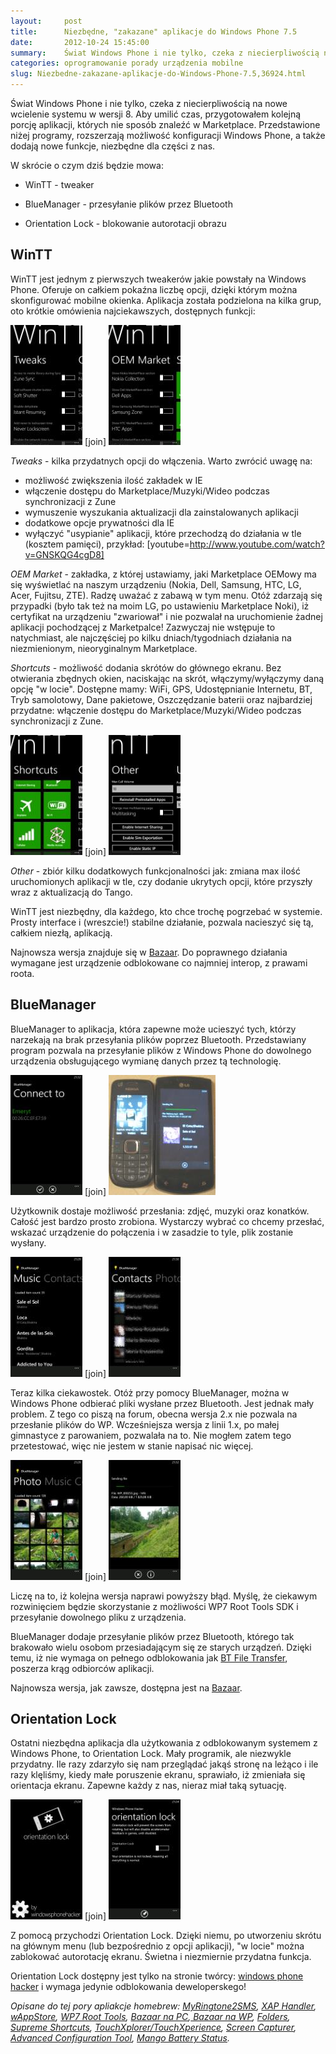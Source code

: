 ```yaml
---
layout:     post
title:      Niezbędne, "zakazane" aplikacje do Windows Phone 7.5
date:       2012-10-24 15:45:00
summary:    Świat Windows Phone i nie tylko, czeka z niecierpliwością na nowe wcielenie systemu w wersji 8.  Aby umilić czas, przygotowałem kolejną porcję aplikacji, których nie sposób znaleźć w Marketplace. Przedstawione niżej programy, rozszerzają możliwość konfiguracji Windows Phone, a także dodają nowe funkcje, niezbędne dla części z nas.W skrócie o czym dziś będzie mowa — WinTT - tweakerBlueManager - przes...
categories: oprogramowanie porady urządzenia mobilne
slug: Niezbedne-zakazane-aplikacje-do-Windows-Phone-7.5,36924.html
---
```




Świat Windows Phone i nie tylko, czeka z niecierpliwością na nowe wcielenie systemu w wersji 8.  Aby umilić czas, przygotowałem kolejną porcję aplikacji, których nie sposób znaleźć w Marketplace. Przedstawione niżej programy, rozszerzają możliwość konfiguracji Windows Phone, a także dodają nowe funkcje, niezbędne dla części z nas.

W skrócie o czym dziś będzie mowa:

  * WinTT - tweaker


  * BlueManager - przesyłanie plików przez Bluetooth


  * Orientation Lock - blokowanie autorotacji obrazu




## WinTT

WinTT jest jednym z pierwszych tweakerów jakie powstały na Windows Phone. Oferuje on całkiem pokaźna liczbę opcji, dzięki którym można skonfigurować mobilne okienka. Aplikacja została podzielona na kilka grup, oto krótkie omówienia najciekawszych, dostępnych funkcji:


![desk](https://raw.githubusercontent.com/djfoxer/djfoxer.github.io/master/_img/2012-10-24-_119_/g_-_288x192_-_-_36924x20121023230135_0.jpg)
[join]
![desk](https://raw.githubusercontent.com/djfoxer/djfoxer.github.io/master/_img/2012-10-24-_119_/g_-_288x192_-_-_36924x20121023230140_0.jpg)


 *Tweaks*  - kilka przydatnych opcji do włączenia. Warto zwrócić uwagę na:
- możliwość zwiększenia ilość zakładek w IE
- włączenie dostępu do Marketplace/Muzyki/Wideo podczas synchronizacji z Zune
- wymuszenie wyszukania aktualizacji dla zainstalowanych aplikacji
- dodatkowe opcje prywatności dla IE
- wyłączyć "usypianie" aplikacji, które przechodzą do działania w tle (kosztem pamięci), przykład:
[youtube=http://www.youtube.com/watch?v=GNSKQG4cgD8]




 *OEM Market*  - zakładka, z której ustawiamy, jaki Marketplace OEMowy ma się wyświetlać na naszym urządzeniu (Nokia, Dell, Samsung, HTC, LG, Acer, Fujitsu, ZTE). Radzę uważać z zabawą w tym menu. Otóż zdarzają się przypadki (było tak też na moim LG, po ustawieniu Marketplace Noki), iż  certyfikat na urządzeniu "zwariował" i nie pozwalał na uruchomienie żadnej aplikacji pochodzącej z Marketpalce! Zazwyczaj nie wstępuje to natychmiast, ale najczęściej po kilku dniach/tygodniach działania na niezmienionym, nieoryginalnym Marketplace.

 *Shortcuts*  - możliwość dodania skrótów do głównego ekranu. Bez otwierania zbędnych okien, naciskając na skrót, włączymy/wyłączymy daną opcję "w locie". Dostępne mamy: WiFi, GPS, Udostępnianie Internetu, BT, Tryb samolotowy, Dane pakietowe, Oszczędzanie baterii oraz najbardziej przydatne: włączenie dostępu do Marketplace/Muzyki/Wideo podczas synchronizacji z Zune.


![desk](https://raw.githubusercontent.com/djfoxer/djfoxer.github.io/master/_img/2012-10-24-_119_/g_-_288x192_-_-_36924x20121023230145_0.jpg)
[join]
![desk](https://raw.githubusercontent.com/djfoxer/djfoxer.github.io/master/_img/2012-10-24-_119_/g_-_288x192_-_-_36924x20121023230151_0.jpg)


 *Other*  - zbiór kilku dodatkowych funkcjonalności jak: zmiana max ilość uruchomionych aplikacji w tle, czy dodanie ukrytych opcji, które przyszły wraz z aktualizacją do Tango.

WinTT jest niezbędny, dla każdego, kto chce trochę pogrzebać w systemie. Prosty interface i (wreszcie!) stabilne działanie, pozwala nacieszyć się tą, całkiem niezłą, aplikacją.

Najnowsza wersja znajduje się w [Bazaar](http://wp-bazaar.com/Bazaar/Default.aspx). Do poprawnego działania wymagane jest urządzenie odblokowane co najmniej interop, z prawami roota.






## BlueManager


BlueManager to aplikacja, która zapewne może ucieszyć tych, którzy narzekają na brak przesyłania plików poprzez Bluetooth. Przedstawiany program pozwala na przesyłanie plików z Windows Phone do dowolnego urządzenia obsługującego wymianę danych przez tą technologię. 


![desk](https://raw.githubusercontent.com/djfoxer/djfoxer.github.io/master/_img/2012-10-24-_119_/g_-_288x192_-_-_36924x20121023230102_0.jpg)
[join]
![desk](https://raw.githubusercontent.com/djfoxer/djfoxer.github.io/master/_img/2012-10-24-_119_/g_-_288x192_-_-_36924x20121023230004_0.jpg)


Użytkownik dostaje możliwość przesłania: zdjęć, muzyki oraz konatków. Całość jest bardzo prosto zrobiona. Wystarczy wybrać co chcemy przesłać, wskazać urządzenie do połączenia i w zasadzie to tyle, plik zostanie wysłany.


![desk](https://raw.githubusercontent.com/djfoxer/djfoxer.github.io/master/_img/2012-10-24-_119_/g_-_288x192_-_-_36924x20121023230019_0.jpg)
[join]
![desk](https://raw.githubusercontent.com/djfoxer/djfoxer.github.io/master/_img/2012-10-24-_119_/g_-_288x192_-_-_36924x20121023230052_0.jpg)


Teraz kilka ciekawostek. Otóż przy pomocy BlueManager, można w Windows Phone odbierać pliki wysłane przez Bluetooth. Jest jednak mały problem. Z tego co piszą na forum, obecna wersja 2.x nie pozwala na przesłanie plików do WP. Wcześniejsza wersja z linii 1.x, po małej gimnastyce z parowaniem, pozwalała na to. Nie mogłem zatem tego przetestować, więc nie jestem w stanie napisać nic więcej.


![desk](https://raw.githubusercontent.com/djfoxer/djfoxer.github.io/master/_img/2012-10-24-_119_/g_-_288x192_-_-_36924x20121023230013_0.jpg)
[join]
![desk](https://raw.githubusercontent.com/djfoxer/djfoxer.github.io/master/_img/2012-10-24-_119_/g_-_288x192_-_-_36924x20121023230110_0.jpg)


Liczę na to, iż kolejna wersja naprawi powyższy błąd. Myślę, że ciekawym rozwinięciem będzie skorzystanie z możliwości WP7 Root Tools SDK i przesyłanie dowolnego pliku z urządzenia.


BlueManager dodaje przesyłanie plików przez Bluetooth, którego tak brakowało wielu osobom przesiadającym się ze starych urządzeń. Dzięki temu, iż nie wymaga on pełnego odblokowania jak [BT File Transfer](http://forum.xda-developers.com/showthread.php?t=1513650), poszerza krąg odbiorców aplikacji. 

Najnowsza wersja, jak zawsze, dostępna jest na [Bazaar](http://wp-bazaar.com/Bazaar/Default.aspx).




## Orientation Lock


Ostatni niezbędna aplikacja dla  użytkowania z odblokowanym systemem z Windows Phone, to Orientation Lock. Mały programik, ale niezwykle przydatny. Ile razy zdarzyło się nam przeglądać jakąś stronę na leżąco i ile razy klęliśmy, kiedy małe poruszenie ekranu, sprawiało, iż zmieniała się orientacja ekranu. Zapewne każdy z nas, nieraz miał taką sytuację. 


![desk](https://raw.githubusercontent.com/djfoxer/djfoxer.github.io/master/_img/2012-10-24-_119_/g_-_288x192_-_-_36924x20121023230119_0.jpg)
[join]
![desk](https://raw.githubusercontent.com/djfoxer/djfoxer.github.io/master/_img/2012-10-24-_119_/g_-_288x192_-_-_36924x20121023230125_0.jpg)


Z pomocą przychodzi Orientation Lock. Dzięki niemu, po utworzeniu skrótu na głównym menu (lub bezpośrednio z opcji aplikacji), "w locie" można zablokować autorotację ekranu. Świetna i niezmiernie przydatna funkcja.

Orientation Lock dostępny jest tylko na stronie twórcy: [windows phone hacker](http://windowsphonehacker.com/articles/orientation_lock_release-02-06-12) i wymaga jedynie odblokowania deweloperskego!





 *Opisane do tej pory apliakcje homebrew: [MyRingtone2SMS](http://www.dobreprogramy.pl/djfoxer/MyRingtoneSMS--kolejne-szlify,33537.html), [XAP Handler](http://www.dobreprogramy.pl/djfoxer/XAP-Handler-instalacja-homebrew-z-urzadzenia,31333.html), [wAppStore](http://www.dobreprogramy.pl/djfoxer/Co-wAppStore-cos-wiecej-niz-Marketplace-dla-Windows-Phone,31311.html), [WP7 Root Tools](http://www.dobreprogramy.pl/djfoxer/Rootowanie-w-Windows-Phone-dla-wszystkich,31248.html), [Bazaar na PC](http://www.dobreprogramy.pl/djfoxer/Bazaar-alternatywny-Windows-Phone-Marketplace-z-PC,30433.html),[ Bazaar na WP](http://www.dobreprogramy.pl/djfoxer/WP-zle-aplikacje,29541.html), [Folders](http://www.dobreprogramy.pl/djfoxer/WP-zle-aplikacje-czesc,29830.html), [Supreme Shortcuts](http://www.dobreprogramy.pl/djfoxer/WP-zle-aplikacje-czesc,29830.html), [TouchXplorer/TouchXperience](http://www.dobreprogramy.pl/djfoxer/WP-zle-aplikacje-czesc,29830.html), [Screen Capturer](http://www.dobreprogramy.pl/djfoxer/WP-zle-aplikacje,29541.html), [Advanced Configuration Tool](http://www.dobreprogramy.pl/djfoxer/WP-zle-aplikacje,29541.html), [Mango Battery Status](http://www.dobreprogramy.pl/djfoxer/WP-zle-aplikacje,29541.html).* 